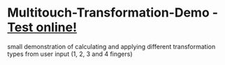 Multitouch-Transformation-Demo - [Test online!](http://daiw.de/apps/multitouch-transformation-demo)
==============================

small demonstration of calculating and applying different transformation types from user input (1, 2, 3 and 4 fingers)
